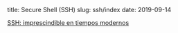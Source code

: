 title: Secure Shell (SSH)
slug: ssh/index
date: 2019-09-14

[SSH: imprescindible en tiempos modernos](https://openwebinars.net/academia/portada/ssh/)

